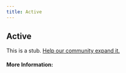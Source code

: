 ```yaml
---
title: Active
---
```


## Active

This is a stub. [Help our community expand it.](https://github.com/freeCodeCamp/guide-articles/tree/master/articles/CSS/Selectors/Pseudo/Active/index.md)

<!-- The article goes here, in GitHub-flavored Markdown. Feel free to add YouTube videos, images, and CodePen/JSBin embeds  -->

#### More Information:
<!-- Please add any articles you think might be helpful to read before writing the article -->


